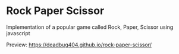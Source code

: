 # Rock Paper Scissor

Implementation of a popular game called Rock, Paper, Scissor using javascript

Preview: https://deadbug404.github.io/rock-paper-scissor/ 
